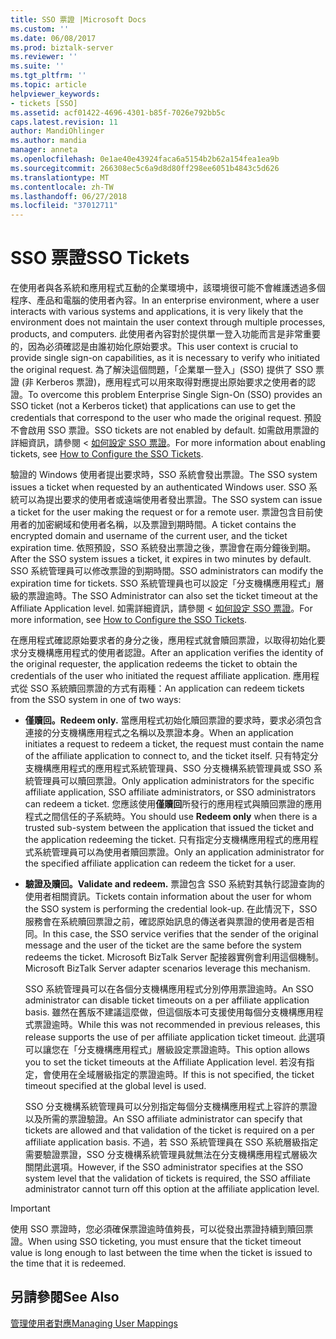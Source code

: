 ```yaml
---
title: SSO 票證 |Microsoft Docs
ms.custom: ''
ms.date: 06/08/2017
ms.prod: biztalk-server
ms.reviewer: ''
ms.suite: ''
ms.tgt_pltfrm: ''
ms.topic: article
helpviewer_keywords:
- tickets [SSO]
ms.assetid: acf01422-4696-4301-b85f-7026e792bb5c
caps.latest.revision: 11
author: MandiOhlinger
ms.author: mandia
manager: anneta
ms.openlocfilehash: 0e1ae40e43924faca6a5154b2b62a154fea1ea9b
ms.sourcegitcommit: 266308ec5c6a9d8d80ff298ee6051b4843c5d626
ms.translationtype: MT
ms.contentlocale: zh-TW
ms.lasthandoff: 06/27/2018
ms.locfileid: "37012711"
---
```

# <a name="sso-tickets"></a><span data-ttu-id="872c3-102">SSO 票證</span><span class="sxs-lookup"><span data-stu-id="872c3-102">SSO Tickets</span></span>
<span data-ttu-id="872c3-103">在使用者與各系統和應用程式互動的企業環境中，該環境很可能不會維護透過多個程序、產品和電腦的使用者內容。</span><span class="sxs-lookup"><span data-stu-id="872c3-103">In an enterprise environment, where a user interacts with various systems and applications, it is very likely that the environment does not maintain the user context through multiple processes, products, and computers.</span></span> <span data-ttu-id="872c3-104">此使用者內容對於提供單一登入功能而言是非常重要的，因為必須確認是由誰初始化原始要求。</span><span class="sxs-lookup"><span data-stu-id="872c3-104">This user context is crucial to provide single sign-on capabilities, as it is necessary to verify who initiated the original request.</span></span> <span data-ttu-id="872c3-105">為了解決這個問題，「企業單一登入」(SSO) 提供了 SSO 票證 (非 Kerberos 票證)，應用程式可以用來取得對應提出原始要求之使用者的認證。</span><span class="sxs-lookup"><span data-stu-id="872c3-105">To overcome this problem Enterprise Single Sign-On (SSO) provides an SSO ticket (not a Kerberos ticket) that applications can use to get the credentials that correspond to the user who made the original request.</span></span> <span data-ttu-id="872c3-106">預設不會啟用 SSO 票證。</span><span class="sxs-lookup"><span data-stu-id="872c3-106">SSO tickets are not enabled by default.</span></span> <span data-ttu-id="872c3-107">如需啟用票證的詳細資訊，請參閱 <<c0> [ 如何設定 SSO 票證](../core/how-to-configure-the-sso-tickets.md)。</span><span class="sxs-lookup"><span data-stu-id="872c3-107">For more information about enabling tickets, see [How to Configure the SSO Tickets](../core/how-to-configure-the-sso-tickets.md).</span></span>  
  
 <span data-ttu-id="872c3-108">驗證的 Windows 使用者提出要求時，SSO 系統會發出票證。</span><span class="sxs-lookup"><span data-stu-id="872c3-108">The SSO system issues a ticket when requested by an authenticated Windows user.</span></span> <span data-ttu-id="872c3-109">SSO 系統可以為提出要求的使用者或遠端使用者發出票證。</span><span class="sxs-lookup"><span data-stu-id="872c3-109">The SSO system can issue a ticket for the user making the request or for a remote user.</span></span> <span data-ttu-id="872c3-110">票證包含目前使用者的加密網域和使用者名稱，以及票證到期時間。</span><span class="sxs-lookup"><span data-stu-id="872c3-110">A ticket contains the encrypted domain and username of the current user, and the ticket expiration time.</span></span> <span data-ttu-id="872c3-111">依照預設，SSO 系統發出票證之後，票證會在兩分鐘後到期。</span><span class="sxs-lookup"><span data-stu-id="872c3-111">After the SSO system issues a ticket, it expires in two minutes by default.</span></span> <span data-ttu-id="872c3-112">SSO 系統管理員可以修改票證的到期時間。</span><span class="sxs-lookup"><span data-stu-id="872c3-112">SSO administrators can modify the expiration time for tickets.</span></span> <span data-ttu-id="872c3-113">SSO 系統管理員也可以設定「分支機構應用程式」層級的票證逾時。</span><span class="sxs-lookup"><span data-stu-id="872c3-113">The SSO Administrator can also set the ticket timeout at the Affiliate Application level.</span></span> <span data-ttu-id="872c3-114">如需詳細資訊，請參閱 <<c0> [ 如何設定 SSO 票證](../core/how-to-configure-the-sso-tickets.md)。</span><span class="sxs-lookup"><span data-stu-id="872c3-114">For more information, see [How to Configure the SSO Tickets](../core/how-to-configure-the-sso-tickets.md).</span></span>  
  
 <span data-ttu-id="872c3-115">在應用程式確認原始要求者的身分之後，應用程式就會贖回票證，以取得初始化要求分支機構應用程式的使用者認證。</span><span class="sxs-lookup"><span data-stu-id="872c3-115">After an application verifies the identity of the original requester, the application redeems the ticket to obtain the credentials of the user who initiated the request affiliate application.</span></span> <span data-ttu-id="872c3-116">應用程式從 SSO 系統贖回票證的方式有兩種：</span><span class="sxs-lookup"><span data-stu-id="872c3-116">An application can redeem tickets from the SSO system in one of two ways:</span></span>  
  
- <span data-ttu-id="872c3-117">**僅贖回。**</span><span class="sxs-lookup"><span data-stu-id="872c3-117">**Redeem only.**</span></span> <span data-ttu-id="872c3-118">當應用程式初始化贖回票證的要求時，要求必須包含連接的分支機構應用程式之名稱以及票證本身。</span><span class="sxs-lookup"><span data-stu-id="872c3-118">When an application initiates a request to redeem a ticket, the request must contain the name of the affiliate application to connect to, and the ticket itself.</span></span> <span data-ttu-id="872c3-119">只有特定分支機構應用程式的應用程式系統管理員、SSO 分支機構系統管理員或 SSO 系統管理員可以贖回票證。</span><span class="sxs-lookup"><span data-stu-id="872c3-119">Only application administrators for the specific affiliate application, SSO affiliate administrators, or SSO administrators can redeem a ticket.</span></span> <span data-ttu-id="872c3-120">您應該使用**僅贖回**所發行的應用程式與贖回票證的應用程式之間信任的子系統時。</span><span class="sxs-lookup"><span data-stu-id="872c3-120">You should use **Redeem only** when there is a trusted sub-system between the application that issued the ticket and the application redeeming the ticket.</span></span> <span data-ttu-id="872c3-121">只有指定分支機構應用程式的應用程式系統管理員可以為使用者贖回票證。</span><span class="sxs-lookup"><span data-stu-id="872c3-121">Only an application administrator for the specified affiliate application can redeem the ticket for a user.</span></span>  
  
- <span data-ttu-id="872c3-122">**驗證及贖回。**</span><span class="sxs-lookup"><span data-stu-id="872c3-122">**Validate and redeem.**</span></span> <span data-ttu-id="872c3-123">票證包含 SSO 系統對其執行認證查詢的使用者相關資訊。</span><span class="sxs-lookup"><span data-stu-id="872c3-123">Tickets contain information about the user for whom the SSO system is performing the credential look-up.</span></span> <span data-ttu-id="872c3-124">在此情況下，SSO 服務會在系統贖回票證之前，確認原始訊息的傳送者與票證的使用者是否相同。</span><span class="sxs-lookup"><span data-stu-id="872c3-124">In this case, the SSO service verifies that the sender of the original message and the user of the ticket are the same before the system redeems the ticket.</span></span> <span data-ttu-id="872c3-125">Microsoft BizTalk Server 配接器實例會利用這個機制。</span><span class="sxs-lookup"><span data-stu-id="872c3-125">Microsoft BizTalk Server adapter scenarios leverage this mechanism.</span></span>  
  
  <span data-ttu-id="872c3-126">SSO 系統管理員可以在各個分支機構應用程式分別停用票證逾時。</span><span class="sxs-lookup"><span data-stu-id="872c3-126">An SSO administrator can disable ticket timeouts on a per affiliate application basis.</span></span> <span data-ttu-id="872c3-127">雖然在舊版不建議這麼做，但這個版本可支援使用每個分支機構應用程式票證逾時。</span><span class="sxs-lookup"><span data-stu-id="872c3-127">While this was not recommended in previous releases, this release supports the use of per affiliate application ticket timeout.</span></span> <span data-ttu-id="872c3-128">此選項可以讓您在「分支機構應用程式」層級設定票證逾時。</span><span class="sxs-lookup"><span data-stu-id="872c3-128">This option allows you to set the ticket timeouts at the Affiliate Application level.</span></span> <span data-ttu-id="872c3-129">若沒有指定，會使用在全域層級指定的票證逾時。</span><span class="sxs-lookup"><span data-stu-id="872c3-129">If this is not specified, the ticket timeout specified at the global level is used.</span></span>  
  
  <span data-ttu-id="872c3-130">SSO 分支機構系統管理員可以分別指定每個分支機構應用程式上容許的票證以及所需的票證驗證。</span><span class="sxs-lookup"><span data-stu-id="872c3-130">An SSO affiliate administrator can specify that tickets are allowed and that validation of the ticket is required on a per affiliate application basis.</span></span> <span data-ttu-id="872c3-131">不過，若 SSO 系統管理員在 SSO 系統層級指定需要驗證票證，SSO 分支機構系統管理員就無法在分支機構應用程式層級次關閉此選項。</span><span class="sxs-lookup"><span data-stu-id="872c3-131">However, if the SSO administrator specifies at the SSO system level that the validation of tickets is required, the SSO affiliate administrator cannot turn off this option at the affiliate application level.</span></span>  
  
> [!IMPORTANT]
>  <span data-ttu-id="872c3-132">使用 SSO 票證時，您必須確保票證逾時值夠長，可以從發出票證持續到贖回票證。</span><span class="sxs-lookup"><span data-stu-id="872c3-132">When using SSO ticketing, you must ensure that the ticket timeout value is long enough to last between the time when the ticket is issued to the time that it is redeemed.</span></span>  
  
## <a name="see-also"></a><span data-ttu-id="872c3-133">另請參閱</span><span class="sxs-lookup"><span data-stu-id="872c3-133">See Also</span></span>  
 [<span data-ttu-id="872c3-134">管理使用者對應</span><span class="sxs-lookup"><span data-stu-id="872c3-134">Managing User Mappings</span></span>](../core/managing-user-mappings.md)